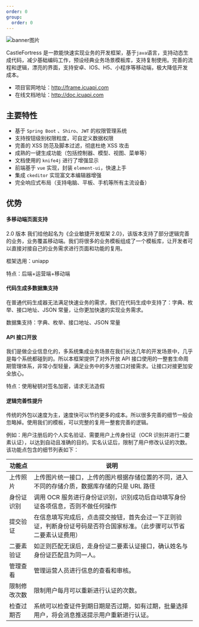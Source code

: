 ```yaml
---
order: 0
group:
  order: 0
---
```


![banner图片](https://oss.icuapi.com/docs/openapi/doc-banner.png)

CastleFortress 是一款能快速实现业务的开发框架，基于`java`语言，支持动态生成代码，减少基础编码工作，预设经典业务场景模板库，支持复制使用。完善的流程和逻辑，漂亮的界面，支持安卓、IOS、H5、小程序等移动端，极大降低开发成本。

- 项目官网地址：http://frame.icuapi.com
- 在线文档地址：http://doc.icuapi.com

## 主要特性

- 基于 `Spring Boot` 、`Shiro`、`JWT` 的权限管理系统
- 支持按钮级别权限粒度，可自定义数据权限
- 完善的 XSS 防范及脚本过滤，彻底杜绝 XSS 攻击
- 成熟的一键生成功能（包括控制器、模型、视图、菜单等）
- 文档使用的 `knife4j` 进行了增强显示
- 前端基于 `vue` 实现，封装 `element-ui`，快速上手
- 集成 `ckeditor` 实现富文本编辑器增强
- 完全响应式布局（支持电脑、平板、手机等所有主流设备）

## 优势

#### 多移动端页面支持

2.0 版本 我们给他起名为《企业敏捷开发框架 2.0》，该版本支持了部分逻辑完善的业务，业务覆盖移动端。我们将很多的业务模板组成了一个模板库，让开发者可以直接对接自己的业务需求进行页面和功能的复用。

框架选用：uniapp

特点：后端+运营端+移动端

#### 代码生成多数据集支持

在普通代码生成器无法满足快速业务的需求，我们在代码生成中支持了：字典、枚举、接口地址、JSON 常量，让你更加快速的实现业务需求。

数据集支持：字典、枚举、接口地址、JSON 常量

#### API 接口开放

我们是做企业信息化的，多系统集成业务场景在我们长达几年的开发场景中，几乎是每个系统都碰到的。所以本框架提供了对外开放 API 接口使用的一整套生命周期管理体系，非常小型轻量，满足业务中的多方接口对接需求。让接口对接更加安全放心。

特点：使用秘钥对签名加密，请求无法造假

#### 逻辑完善性提升

传统的外包以速度为主，速度快可以节约更多的成本。所以很多完善的细节一般会忽略掉。使用我们的模板，可以完整的复用一整套完善的逻辑。

例如：用户注册后的个人实名验证、需要用户上传身份证（OCR 识别并进行二要素认证），以达到自动且准确的目的。实名认证后，限制了用户修改认证的次数。该功能点包含的细节列表如下：

| 功能点 | 说明 |
| --- | --- |
| 上传照片 | 上传图片统一接口，上传的图片根据存储位置的不同，进入不同的存储介质，数据库存储的只是 URL 路径 |
| 身份证识别 | 调用 OCR 服务进行身份证识别，识别成功后自动填写身份证各项信息，否则不做任何操作 |
| 提交验证 | 在信息填写完成后，点击提交按钮，首先会过一下正则验证，判断身份证号码是否符合国家标准。（此步骤可以节省二要素认证费用） |
| 二要素验证 | 如正则匹配无误后，走身份证二要素认证接口，确认姓名与身份证匹配且为同一人。 |
| 管理查看 | 管理运营人员进行信息的查看和审核。 |
| 限制修改次数 | 限制用户每月可以重新进行认证的次数。 |
| 检查过期否 | 系统可以检查证件到期日期是否过期，如有过期，批量选择用户，将会消息推送提示用户重新进行认证。 |
